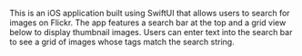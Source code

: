 This is an iOS application built using SwiftUI that allows users to search for images on Flickr. 
The app features a search bar at the top and a grid view below to display thumbnail images. 
Users can enter text into the search bar to see a grid of images whose tags match the search string.

